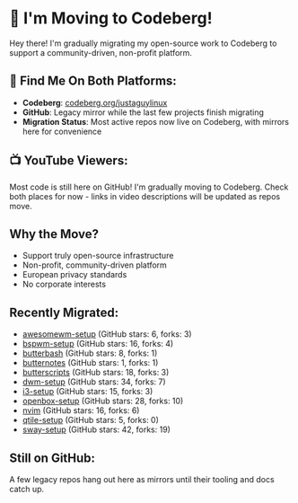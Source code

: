 # 🚀 I'm Moving to Codeberg!

Hey there! I'm gradually migrating my open-source work to Codeberg to support a community-driven, non-profit platform.

## 🔗 Find Me On Both Platforms:
- **Codeberg**: [codeberg.org/justaguylinux](https://codeberg.org/justaguylinux)
- **GitHub**: Legacy mirror while the last few projects finish migrating
- **Migration Status**: Most active repos now live on Codeberg, with mirrors here for convenience

## 📺 YouTube Viewers:
Most code is still here on GitHub! I'm gradually moving to Codeberg.
Check both places for now - links in video descriptions will be updated as repos move.

## Why the Move?
- Support truly open-source infrastructure
- Non-profit, community-driven platform
- European privacy standards
- No corporate interests

## Recently Migrated:
- [awesomewm-setup](https://codeberg.org/justaguylinux/awesomewm-setup) (GitHub stars: 6, forks: 3)
- [bspwm-setup](https://codeberg.org/justaguylinux/bspwm-setup) (GitHub stars: 16, forks: 4)
- [butterbash](https://codeberg.org/justaguylinux/butterbash) (GitHub stars: 8, forks: 1)
- [butternotes](https://codeberg.org/justaguylinux/butternotes) (GitHub stars: 1, forks: 1)
- [butterscripts](https://codeberg.org/justaguylinux/butterscripts) (GitHub stars: 18, forks: 3)
- [dwm-setup](https://codeberg.org/justaguylinux/dwm-setup) (GitHub stars: 34, forks: 7)
- [i3-setup](https://codeberg.org/justaguylinux/i3-setup) (GitHub stars: 15, forks: 3)
- [openbox-setup](https://codeberg.org/justaguylinux/openbox-setup) (GitHub stars: 28, forks: 10)
- [nvim](https://codeberg.org/justaguylinux/nvim) (GitHub stars: 16, forks: 6)
- [qtile-setup](https://codeberg.org/justaguylinux/qtile-setup) (GitHub stars: 5, forks: 0)
- [sway-setup](https://codeberg.org/justaguylinux/sway-setup) (GitHub stars: 42, forks: 19)

## Still on GitHub:
A few legacy repos hang out here as mirrors until their tooling and docs catch up.
